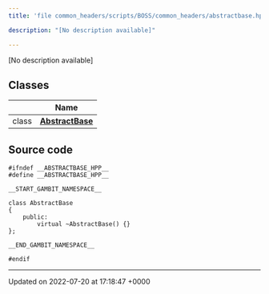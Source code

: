 ```yaml
---
title: 'file common_headers/scripts/BOSS/common_headers/abstractbase.hpp'

description: "[No description available]"

---
```







[No description available]

## Classes

|                | Name           |
| -------------- | -------------- |
| class | **[AbstractBase](/documentation/code/classes/classabstractbase/)**  |




## Source code

```
#ifndef __ABSTRACTBASE_HPP__
#define __ABSTRACTBASE_HPP__

__START_GAMBIT_NAMESPACE__

class AbstractBase
{
    public:
        virtual ~AbstractBase() {}
};

__END_GAMBIT_NAMESPACE__

#endif
```


-------------------------------

Updated on 2022-07-20 at 17:18:47 +0000
